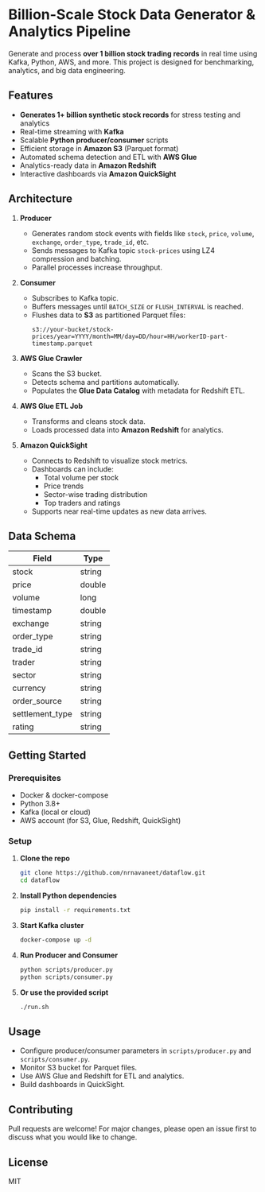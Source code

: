 # Billion-Scale Stock Data Generator & Analytics Pipeline

Generate and process **over 1 billion stock trading records** in real time using Kafka, Python, AWS, and more. This project is designed for benchmarking, analytics, and big data engineering.

## Features
- **Generates 1+ billion synthetic stock records** for stress testing and analytics
- Real-time streaming with **Kafka**
- Scalable **Python producer/consumer** scripts
- Efficient storage in **Amazon S3** (Parquet format)
- Automated schema detection and ETL with **AWS Glue**
- Analytics-ready data in **Amazon Redshift**
- Interactive dashboards via **Amazon QuickSight**


## Architecture

1. **Producer**
   - Generates random stock events with fields like `stock`, `price`, `volume`, `exchange`, `order_type`, `trade_id`, etc.
   - Sends messages to Kafka topic `stock-prices` using LZ4 compression and batching.
   - Parallel processes increase throughput.

2. **Consumer**
   - Subscribes to Kafka topic.
   - Buffers messages until `BATCH_SIZE` or `FLUSH_INTERVAL` is reached.
   - Flushes data to **S3** as partitioned Parquet files:
     ```
     s3://your-bucket/stock-prices/year=YYYY/month=MM/day=DD/hour=HH/workerID-part-timestamp.parquet
     ```

3. **AWS Glue Crawler**
   - Scans the S3 bucket.
   - Detects schema and partitions automatically.
   - Populates the **Glue Data Catalog** with metadata for Redshift ETL.

4. **AWS Glue ETL Job**
   - Transforms and cleans stock data.
   - Loads processed data into **Amazon Redshift** for analytics.

5. **Amazon QuickSight**
   - Connects to Redshift to visualize stock metrics.
   - Dashboards can include:
     - Total volume per stock
     - Price trends
     - Sector-wise trading distribution
     - Top traders and ratings
   - Supports near real-time updates as new data arrives.


## Data Schema

| Field            | Type   |
|------------------|--------|
| stock            | string |
| price            | double |
| volume           | long   |
| timestamp        | double |
| exchange         | string |
| order_type       | string |
| trade_id         | string |
| trader           | string |
| sector           | string |
| currency         | string |
| order_source     | string |
| settlement_type  | string |
| rating           | string |

## Getting Started

### Prerequisites
- Docker & docker-compose
- Python 3.8+
- Kafka (local or cloud)
- AWS account (for S3, Glue, Redshift, QuickSight)

### Setup
1. **Clone the repo**
   ```bash
   git clone https://github.com/nrnavaneet/dataflow.git
   cd dataflow
   ```
2. **Install Python dependencies**
   ```bash
   pip install -r requirements.txt
   ```
3. **Start Kafka cluster**
   ```bash
   docker-compose up -d
   ```
4. **Run Producer and Consumer**
   ```bash
   python scripts/producer.py
   python scripts/consumer.py
   ```
5. **Or use the provided script**
   ```bash
   ./run.sh
   ```

## Usage

- Configure producer/consumer parameters in `scripts/producer.py` and `scripts/consumer.py`.
- Monitor S3 bucket for Parquet files.
- Use AWS Glue and Redshift for ETL and analytics.
- Build dashboards in QuickSight.

## Contributing

Pull requests are welcome! For major changes, please open an issue first to discuss what you would like to change.

## License

MIT
